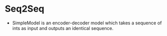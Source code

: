 # Seq2Seq
* SimpleModel is an encoder-decoder model which takes a sequence of ints as input and outputs an identical sequence.

